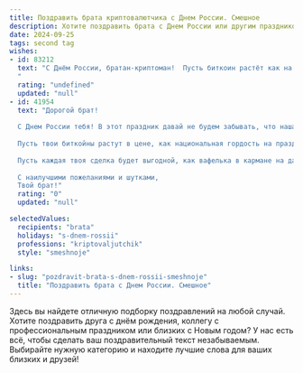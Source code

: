 ```yaml
---
title: Поздравить брата криптовалютчика с Днем России. Смешное
description: Хотите поздравить брата с Днем России или другим праздником? Наш ИИ создаст незабываемое поздравление, а вы обязательно выделитесь среди других.  
date: 2024-09-25
tags: second tag
wishes:
- id: 83212
  text: "С Днём России, братан-криптоман!  Пусть биткоин растёт как на дрожжах, а рубли – как грибы после дождя!  Главное – не потеряй голову от успеха (и от курса!),  и помни, что настоящие сокровища – это семья и крепкие нервы после очередного падения рынка!  Ура!
  "
  rating: "undefined"
  updated: "null"
- id: 41954
  text: "Дорогой брат!
  
  С Днем России тебя! В этот праздник давай не будем забывать, что наша страна — это не только просторы и ледяные медведи, но и бескрайние возможности для криптовалютчиков, как ты!
  
  Пусть твои биткойны растут в цене, как национальная гордость на праздниках, а майнинг будет таким же простым, как выбор между шубой и валенками в мороз! Желаю, чтобы блокчейн работал без сбоев, а радость от твоих финансовых успехов неслась по стране быстрее, чем Гугл в поисках новых инвестиций!
  
  Пусть каждая твоя сделка будет выгодной, как вафелька в кармане на даче! С праздником, крипто-брат! А в свободное время не забывай про патриотизм: покупай только отечественные токены!
  
  С наилучшими пожеланиями и шутками,
  Твой брат!"
  rating: "0"
  updated: "null"

selectedValues:
  recipients: "brata"
  holidays: "s-dnem-rossii"
  professions: "kriptovaljutchik"
  style: "smeshnoje"

links:
- slug: "pozdravit-brata-s-dnem-rossii-smeshnoje"
  title: "Поздравить брата с Днем России. Смешное"
---
```


Здесь вы найдете отличную подборку поздравлений на любой случай. 
Хотите поздравить друга с днём рождения, коллегу с профессиональным праздником или близких с Новым годом? У нас есть всё, чтобы сделать ваш поздравительный текст незабываемым. Выбирайте нужную категорию и находите лучшие слова для ваших близких и друзей!
